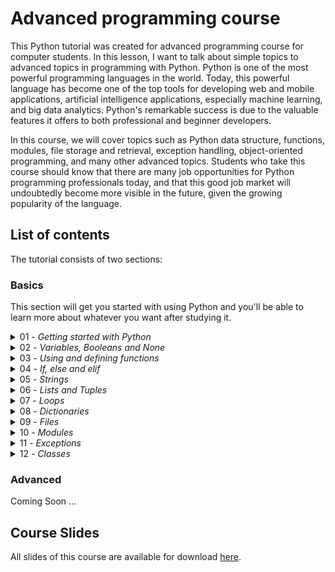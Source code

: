 # Advanced programming course

This Python tutorial was created for advanced programming course for computer students. In this lesson, I want to talk about simple topics to advanced topics in programming with Python. Python is one of the most powerful programming languages in the world. Today, this powerful language has become one of the top tools for developing web and mobile applications, artificial intelligence applications, especially machine learning, and big data analytics. Python's remarkable success is due to the valuable features it offers to both professional and beginner developers.

In this course, we will cover topics such as Python data structure, functions, modules, file storage and retrieval, exception handling, object-oriented programming, and many other advanced topics. Students who take this course should know that there are many job opportunities for Python programming professionals today, and that this good job market will undoubtedly become more visible in the future, given the growing popularity of the language.

## List of contents

The tutorial consists of two sections:

### Basics

This section will get you started with using Python and you'll be able
to learn more about whatever you want after studying it.

<details>
<summary>01 - <i>Getting started with Python</i></summary>

#### 🎯 Topics
`About Course`
`Course Materials`

#### 💡 Slides
1. Introduction [PDF]

#### 📒 Assignments
1. [Hello World!]
</details>

<details>
<summary>02 - <i>Variables, Booleans and None</i></summary>

#### 🎯 Topics
`Simple Data Structures in Python`
`Python Data Types`

#### 💡 Slides
1. Variables and Data Types [PDF]

#### 📒 Assignments
</details>

<details>
<summary>03 - <i>Using and defining functions</i></summary>

#### 🎯 Topics
`Build-in Functions`
`Argument Types`

#### 💡 Slides
1. Functions [PDF](/Slides/03.%20Functions.pdf)

#### 📒 Assignments
</details>

<details>
<summary>04 - <i>If, else and elif</i></summary>

#### 🎯 Topics
`Boolean Values`
`If Statement`
`Short Hand If`

#### 💡 Slides
1. Lists [PDF](/Slides/04.%20Conditions.pdf)

#### 📒 Assignments
</details>

<details>
<summary>05 - <i>Strings</i></summary>

#### 🎯 Topics
`Strings`
`String Functions`

#### 💡 Slides
1. String [PDF]

#### 📒 Assignments
</details>


<details>
<summary>06 - <i>Lists and Tuples</i></summary>

#### 🎯 Topics
`List`
`Tuples`

#### 💡 Slides
1. Lists [PDF](/Slides/06.%20Lists.pdf)
2. Tuples [PDF]

#### 📒 Assignments
1. [Lists](/exercises/Python_List_Exercise.md)
</details>

<details>
<summary>07 - <i>Loops</i></summary>

#### 🎯 Topics
`For Loops`
`While Loops`

#### 💡 Slides
1. Loops [PDF]

#### 📒 Assignments
</details>

<details>
<summary>08 - <i>Dictionaries</i></summary>

#### 🎯 Topics
`Dictionaries`


#### 💡 Slides
1. Dictionaries [PDF]

#### 📒 Assignments
</details>

<details>
<summary>09 - <i>Files</i></summary>

#### 🎯 Topics
`Working with File`
`JSON`

#### 💡 Slides
1. Files [PDF]

#### 📒 Assignments
</details>

<details>
<summary>10 - <i>Modules</i></summary>

#### 🎯 Topics
`Modules`

#### 💡 Slides
1. Modules [PDF]

#### 📒 Assignments
</details>

<details>
<summary>11 - <i>Exceptions</i></summary>

#### 🎯 Topics
`Exception Handling`

#### 💡 Slides
1. Exceptions [PDF]

#### 📒 Assignments
</details>

<details>
<summary>12 - <i>Classes</i></summary>

#### 🎯 Topics
`Object Oriented Programming`

#### 💡 Slides
1. OOP [PDF]

#### 📒 Assignments
</details>


### Advanced

Coming Soon ...

## Course Slides

All slides of this course are available for download [here](/Slides).

